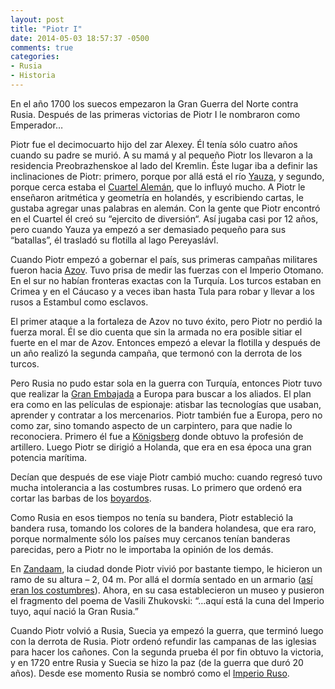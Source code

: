 ```yaml
---
layout: post
title: "Piotr I"
date: 2014-05-03 18:57:37 -0500
comments: true
categories:
- Rusia
- Historia
---
```


En el año 1700 los suecos empezaron la Gran Guerra del Norte contra Rusia.
Después de las primeras victorias de Piotr I le nombraron como Emperador…

Piotr fue el decimocuarto hijo del zar Alexey. Él tenía sólo cuatro
años cuando su padre se murió. A su mamá y al pequeño Piotr los llevaron
a la residencia Preobrazhenskoe al lado del Kremlin. Éste lugar iba a
definir las inclinaciones de Piotr: primero, porque por allá está el
río [Yauza](http://es.wikipedia.org/wiki/R%C3%ADo_Yauza), y segundo,
porque cerca estaba el [Cuartel Alemán](http://es.wikipedia.org/wiki/Cuartel_Alem%C3%A1n),
que lo influyó mucho. A Piotr le enseñaron aritmética y geometría en holandés,
y escribiendo cartas, le gustaba agregar unas palabras en alemán.
Con la gente que Piotr encontró en el Cuartel él creó su “ejercito de diversión“.
Así jugaba casi por 12 años, pero cuando Yauza ya empezó a ser demasiado pequeño
para sus “batallas”, él trasladó su flotilla al lago Pereyaslávl.

Cuando Piotr empezó a gobernar el país, sus primeras campañas militares
fueron hacia [Azov](http://es.wikipedia.org/wiki/Azov). Tuvo prisa de medir
las fuerzas con el Imperio Otomano. En el sur no habían fronteras exactas
con la Turquía. Los turcos estaban en Crimea y en el Cáucaso y a veces
iban hasta Tula para robar y llevar a los rusos a Estambul como esclavos.

El primer ataque a la fortaleza de Azov no tuvo éxito, pero Piotr no perdió
la fuerza moral. Él se dio cuenta que sin la armada no era posible sitiar
el fuerte en el mar de Azov. Entonces empezó a elevar la flotilla y después
de un año realizó la segunda campaña, que termonó con la derrota de los turcos.

Pero Rusia no pudo estar  sola en la guerra con Turquía, entonces Piotr
tuvo que realizar la [Gran Embajada](http://es.wikipedia.org/wiki/Gran_Embajada)
a Europa para buscar a los aliados. El plan era como en las películas de
espionaje: atisbar las tecnologías que usaban, aprender y contratar a
los mercenarios. Piotr también fue a Europa, pero no como zar, sino tomando
aspecto de un carpintero, para que nadie lo reconociera. Primero él fue a
[Königsberg](http://es.wikipedia.org/wiki/K%C3%B6nigsberg) donde obtuvo
la profesión de artillero. Luego Piotr se dirigió a Holanda, que era en
esa época una gran potencia marítima.

Decían que después de ese viaje Piotr cambió mucho: cuando regresó tuvo
mucha intolerancia a las costumbres rusas. Lo primero que ordenó era cortar
las barbas de los [boyardos](http://es.wikipedia.org/wiki/Boyardo).

Como Rusia en esos tiempos no tenía su bandera, Piotr estableció la bandera rusa,
tomando los colores de la bandera holandesa, que era raro, porque normalmente
sólo los países muy cercanos tenían banderas parecidas, pero a Piotr no
le importaba la opinión de los demás.

En [Zandaam](http://en.wikipedia.org/wiki/Czar_Peter_House_(Netherlands)),
la ciudad donde Piotr vivió por bastante tiempo, le hicieron un ramo de su
altura – 2, 04 m. Por allá el dormía sentado en un armario
([así eran los costumbres](http://en.wikipedia.org/wiki/Box-bed#The_closet-bed_in_the_Netherlands)).
Ahora, en su casa establecieron un museo y pusieron el fragmento del poema de
Vasili Zhukovski: “…aquí está la cuna del Imperio tuyo, aquí nació la Gran Rusia.”

Cuando Piotr volvió a Rusia, Suecia ya empezó la guerra, que terminó luego con
la derrota de Rusia. Piotr ordenó refundir las campanas de las iglesias para
hacer los cañones. Con la segunda prueba él por fin obtuvo la victoria,
y en 1720 entre Rusia y Suecia se hizo la paz (de la guerra que duró 20 años).
Desde ese momento Rusia se nombró como
el [Imperio Ruso](http://es.wikipedia.org/wiki/Imperio_ruso).

